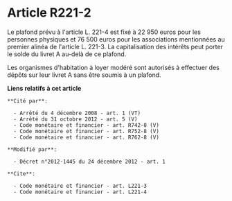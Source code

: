 # Article R221-2

Le plafond prévu à l'article L. 221-4 est fixé à  22 950 euros pour les personnes physiques et 76 500 euros pour les
associations mentionnées au premier alinéa de l'article L. 221-3. La capitalisation des intérêts peut porter le solde du
livret A au-delà de ce plafond. 

Les organismes d'habitation à loyer modéré sont autorisés à effectuer des dépôts sur leur livret A sans être soumis à un
plafond.

**Liens relatifs à cet article**

	**Cité par**:

	  - Arrêté du 4 décembre 2008 - art. 1 (VT)
	  - Arrêté du 31 octobre 2012 - art. 5 (V)
	  - Code monétaire et financier - art. R742-8 (V)
	  - Code monétaire et financier - art. R752-8 (V)
	  - Code monétaire et financier - art. R762-8 (V)

	**Modifié par**:

	  - Décret n°2012-1445 du 24 décembre 2012 - art. 1

	**Cite**:

	  - Code monétaire et financier - art. L221-3
	  - Code monétaire et financier - art. L221-4

